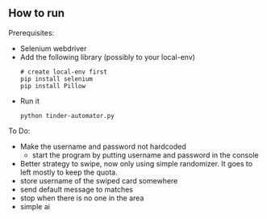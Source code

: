 ## How to run

Prerequisites:
* Selenium webdriver
* Add the following library (possibly to your local-env)
  ```
  # create local-env first
  pip install selenium
  pip install Pillow
  ```
* Run it
  ```
  python tinder-automator.py
  ```
To Do:
* Make the username and password not hardcoded
  * start the program by putting username and password in the console
* Better strategy to swipe, now only using simple randomizer. It goes to left mostly to keep the quota.
* store username of the swiped card somewhere
* send default message to matches
* stop when there is no one in the area
* simple ai
